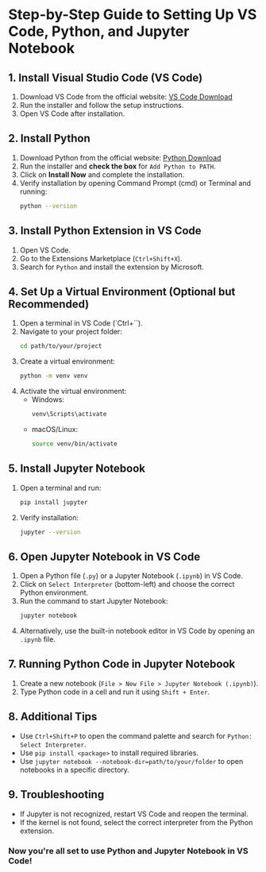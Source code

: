 # Step-by-Step Guide to Setting Up VS Code, Python, and Jupyter Notebook

## 1. Install Visual Studio Code (VS Code)
1. Download VS Code from the official website: [VS Code Download](https://code.visualstudio.com/)
2. Run the installer and follow the setup instructions.
3. Open VS Code after installation.

## 2. Install Python
1. Download Python from the official website: [Python Download](https://www.python.org/downloads/)
2. Run the installer and **check the box** for `Add Python to PATH`.
3. Click on **Install Now** and complete the installation.
4. Verify installation by opening Command Prompt (cmd) or Terminal and running:
   ```sh
   python --version
   ```

## 3. Install Python Extension in VS Code
1. Open VS Code.
2. Go to the Extensions Marketplace (`Ctrl+Shift+X`).
3. Search for `Python` and install the extension by Microsoft.

## 4. Set Up a Virtual Environment (Optional but Recommended)
1. Open a terminal in VS Code (`Ctrl+``).
2. Navigate to your project folder:
   ```sh
   cd path/to/your/project
   ```
3. Create a virtual environment:
   ```sh
   python -m venv venv
   ```
4. Activate the virtual environment:
   - Windows:
     ```sh
     venv\Scripts\activate
     ```
   - macOS/Linux:
     ```sh
     source venv/bin/activate
     ```

## 5. Install Jupyter Notebook
1. Open a terminal and run:
   ```sh
   pip install jupyter
   ```
2. Verify installation:
   ```sh
   jupyter --version
   ```

## 6. Open Jupyter Notebook in VS Code
1. Open a Python file (`.py`) or a Jupyter Notebook (`.ipynb`) in VS Code.
2. Click on `Select Interpreter` (bottom-left) and choose the correct Python environment.
3. Run the command to start Jupyter Notebook:
   ```sh
   jupyter notebook
   ```
4. Alternatively, use the built-in notebook editor in VS Code by opening an `.ipynb` file.

## 7. Running Python Code in Jupyter Notebook
1. Create a new notebook (`File > New File > Jupyter Notebook (.ipynb)`).
2. Type Python code in a cell and run it using `Shift + Enter`.

## 8. Additional Tips
- Use `Ctrl+Shift+P` to open the command palette and search for `Python: Select Interpreter`.
- Use `pip install <package>` to install required libraries.
- Use `jupyter notebook --notebook-dir=path/to/your/folder` to open notebooks in a specific directory.

## 9. Troubleshooting
- If Jupyter is not recognized, restart VS Code and reopen the terminal.
- If the kernel is not found, select the correct interpreter from the Python extension.

### Now you're all set to use Python and Jupyter Notebook in VS Code!